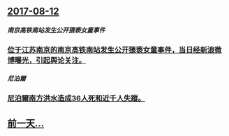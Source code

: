 ## [2017-08-12](/zh/news/2017/08/12/index.md)

##### 南京高铁南站发生公开猥亵女童事件
### [位于江苏南京的南京高铁南站发生公开猥亵女童事件，当日经新浪微博曝光，引起舆论关注。](/zh/news/2017/08/12/位于江苏南京的南京高铁南站发生公开猥亵女童事件-当日经新浪微博曝光-引起舆论关注.md)
##### 尼泊爾
### [尼泊爾南方洪水造成36人死和近千人失蹤。 ](/zh/news/2017/08/12/尼泊爾南方洪水造成36人死和近千人失蹤.md)
## [前一天...](/zh/news/2017/08/11/index.md)

